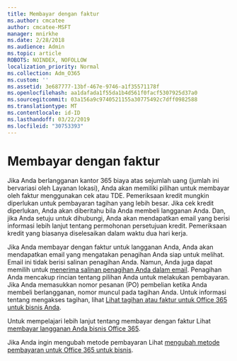 ```yaml
---
title: Membayar dengan faktur
ms.author: cmcatee
author: cmcatee-MSFT
manager: mnirkhe
ms.date: 2/28/2018
ms.audience: Admin
ms.topic: article
ROBOTS: NOINDEX, NOFOLLOW
localization_priority: Normal
ms.collection: Adm_O365
ms.custom: ''
ms.assetid: 3e687777-13bf-467e-9746-a1f35571178f
ms.openlocfilehash: aa1dafada1f55da1b4d561f0facf5307925d37a0
ms.sourcegitcommit: 03a156a9c9740521155a30775492c7dff0982588
ms.translationtype: MT
ms.contentlocale: id-ID
ms.lasthandoff: 03/22/2019
ms.locfileid: "30753393"
---
```

# <a name="pay-by-invoice"></a>Membayar dengan faktur

Jika Anda berlangganan kantor 365 biaya atas sejumlah uang (jumlah ini bervariasi oleh Layanan lokasi), Anda akan memiliki pilihan untuk membayar oleh faktur menggunakan cek atau TDE. Pemeriksaan kredit mungkin diperlukan untuk pembayaran tagihan yang lebih besar. Jika cek kredit diperlukan, Anda akan diberitahu bila Anda membeli langganan Anda. Dan, jika Anda setuju untuk dihubungi, Anda akan mendapatkan email yang berisi informasi lebih lanjut tentang permohonan persetujuan kredit. Pemeriksaan kredit yang biasanya diselesaikan dalam waktu dua hari kerja.
  
Jika Anda membayar dengan faktur untuk langganan Anda, Anda akan mendapatkan email yang mengatakan penagihan Anda siap untuk melihat. Email ini tidak berisi salinan penagihan Anda. Namun, Anda juga dapat memilih untuk [menerima salinan penagihan Anda dalam email](https://support.office.com/article/734f4aab-df2d-4e9b-8cb1-691910bde216). Penagihan Anda mencakup rincian tentang pilihan Anda untuk melakukan pembayaran. Jika Anda memasukkan nomor pesanan (PO) pembelian ketika Anda membeli berlangganan, nomor muncul pada tagihan Anda. Untuk informasi tentang mengakses tagihan, lihat [Lihat tagihan atau faktur untuk Office 365 untuk bisnis Anda](https://support.office.com/article/2ae3ea58-4fce-4592-91d6-46e9ae3ec218).
  
Untuk mempelajari lebih lanjut tentang membayar dengan faktur Lihat [membayar langganan Anda bisnis Office 365](https://support.office.com/article/734f4aab-df2d-4e9b-8cb1-691910bde216).
  
Jika Anda ingin mengubah metode pembayaran Lihat [mengubah metode pembayaran untuk Office 365 untuk bisnis](https://support.office.com/article/8652f539-3123-4a8f-b9bd-6aa2f0e0372d).
  

